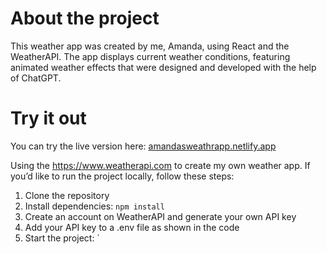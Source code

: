 # About the project

This weather app was created by me, Amanda, using React and the WeatherAPI. The app displays current weather conditions, featuring animated weather effects that were designed and developed with the help of ChatGPT.

# Try it out

You can try the live version here:
[amandasweathrapp.netlify.app](https://amandasweathrapp.netlify.app)

Using the https://www.weatherapi.com to create my own weather app.
If you’d like to run the project locally, follow these steps:
1. Clone the repository
2. Install dependencies:
`npm install`
4. Create an account on WeatherAPI and generate your own API key
5. Add your API key to a .env file as shown in the code
6. Start the project:
`
